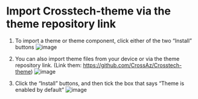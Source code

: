 # Import Crosstech-theme via the theme repository link
1. To import a theme or theme component, click either of the two “Install” buttons
   ![image](https://github.com/CrossAz/Crosstech-theme/assets/32080762/a4717ff1-e7a3-42ca-a2b9-c75b53eb87e9)

2. You can also import theme files from your device or via the theme repository link.
   (Link them: https://github.com/CrossAz/Crosstech-theme)
![image](https://github.com/CrossAz/Crosstech-theme/assets/32080762/f95bc0a2-74d4-4dda-9ee6-05e8e40ff011)

3. Click the “Install” buttons, and then tick the box that says “Theme is enabled by default”
![image](https://github.com/CrossAz/Crosstech-theme/assets/32080762/84dd20c2-45c9-4fb6-88a6-52df25d1a0f7)

